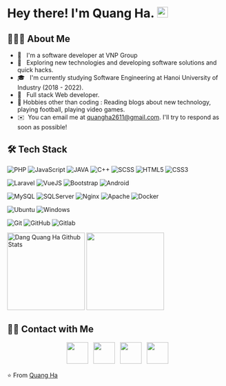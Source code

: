 <h1> Hey there! I'm Quang Ha. <img src="https://github.com/quangha2611/quangha2611/blob/main/Hi.gif" width="25"></h1>

<h2> 👨🏻‍💻 About Me </h2>

- 🔭 &nbsp;  I'm a software developer at VNP Group
- 🤔 &nbsp; Exploring new technologies and developing software solutions and quick hacks.
- 🎓 &nbsp; I'm currently studying Software Engineering at Hanoi University of Industry (2018 - 2022).
- 💼 &nbsp; Full stack Web developer.
- 🎿 Hobbies other than coding : Reading blogs about new technology, playing football, playing video games.
- ✉️ &nbsp;You can email me at quangha2611@gmail.com. I'll try to respond as soon as possible!

<h2>🛠 Tech Stack</h2>

![PHP](https://img.shields.io/badge/-PHP-333333?style=flat-square&logo=php)
![JavaScript](https://img.shields.io/badge/-JavaScript-333333?style=flat-square&logo=javascript)
![JAVA](https://img.shields.io/badge/-JAVA-333333?style=flat-square&logo=java)
![C++](https://img.shields.io/badge/-C++-333333?style=flat-square&logo=c)
![SCSS](https://img.shields.io/badge/-SCSS-333333?style=flat-square&logo=SASS)
![HTML5](https://img.shields.io/badge/-HTML5-333333?style=flat-square&logo=html5&logoColor=white)
![CSS3](https://img.shields.io/badge/-CSS3-333333?style=flat-square&logo=css3)

![Laravel](https://img.shields.io/badge/-Laravel-333333?style=flat-square&logo=laravel)
![VueJS](https://img.shields.io/badge/-VueJS-333333?style=flat-square&logo=v)
![Bootstrap](https://img.shields.io/badge/-Bootstrap-333333?style=flat-square&logo=bootstrap)
![Android](https://img.shields.io/badge/-Android-333333?style=flat-square&logo=android)

![MySQL](https://img.shields.io/badge/-MySQL-333333?style=flat-square&logo=mysql)
![SQLServer](https://img.shields.io/badge/-SQLServer-333333?style=flat-square&logo=database)
![Nginx](https://img.shields.io/badge/-Nginx-333333?style=flat-square&logo=nginx)
![Apache](https://img.shields.io/badge/-Apache-333333?style=flat-square&logo=apache)
![Docker](https://img.shields.io/badge/-Docker-333333?style=flat-square&logo=docker)

![Ubuntu](https://img.shields.io/badge/-Ubuntu-333333?style=flat-square&logo=ubuntu)
![Windows](https://img.shields.io/badge/-Windows-333333?style=flat-square&logo=windows)

![Git](https://img.shields.io/badge/-Git-333333?style=flat-square&logo=git)
![GitHub](https://img.shields.io/badge/-GitHub-333333?style=flat-square&logo=github)
![Gitlab](https://img.shields.io/badge/-Gitlab-333333?style=flat-square&logo=gitlab)

<p>
<img src="https://github-readme-stats.vercel.app/api?username=quangha2611&include_all_commits=true&count_private=true&show_icons=true&line_height=20&theme=prussian" alt="Dang Quang Ha Github Stats" height="180">
 
<img src="https://github-readme-stats.vercel.app/api/top-langs/?username=quangha2611&layout=compact&text_color=bcdefe&bg_color=172f45" height="180" />
 
 </p>

<h2> 🤝🏻 Contact with Me </h2>

<p align="center">
  &nbsp; <a href="https://join.skype.com/invite/vW56wePmGptx" target="_blank" rel="noopener noreferrer"><img src="https://img.icons8.com/plasticine/100/000000/skype.png" width="50" /></a>  
&nbsp; <a href="https://www.facebook.com/dangquangha.2611/" target="_blank" rel="noopener noreferrer"><img src="https://img.icons8.com/plasticine/100/000000/facebook.png" width="50" /></a>  
&nbsp; <a href="mailto:quangha2611@gmail.com" target="_blank" rel="noopener noreferrer"><img src="https://img.icons8.com/plasticine/100/000000/gmail.png"  width="50" /></a>
  &nbsp; <a href="tel:0794139561" target="_blank" rel="noopener noreferrer"><img src="https://img.icons8.com/plasticine/100/000000/phone.png"  width="50" /></a>
</p>

⭐️ From [Quang Ha](https://github.com/quangha2611)
